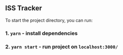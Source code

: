 ## ISS Tracker

To start the project directory, you can run:

### 1. `yarn` - install dependencies
### 2. `yarn start` - run project on `localhost:3000/`